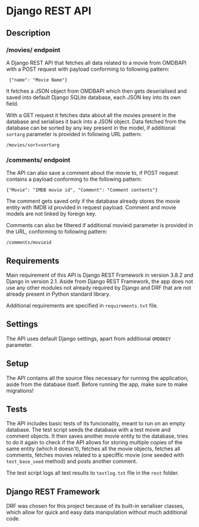 # Django REST API

## Description
### /movies/ endpoint
A Django REST API that fetches all data related to a movie from OMDBAPI with a POST request with payload conforming to following pattern:

     {"name": "Movie Name"}

It fetches a JSON object from OMDBAPI which then gets deserialised and saved into default Django SQLite database, each JSON key into its own field.

With a GET request it fetches data about all the movies present in the database and serialises it back into a JSON object.
Data fetched from the database can be sorted by any key present in the model, if additional `sortarg` parameter is provided in following URL pattern:

    /movies/sort=sortarg

### /comments/ endpoint

The API can also save a comment about the movie to, if POST request contains a payload conforming to the following pattern:

    {"Movie": "IMDB movie id", "Comment": "Comment contents"}
    
The comment gets saved only if the database already stores the movie entity with IMDB id provided in request payload. Comment and movie models are not linked by foreign key.

Comments can also be filtered if additional movieid parameter is provided in the URL, conforming to following pattern:

    /comments/movieid

## Requirements
Main requirement of this API is Django REST Framework in version 3.8.2 and Django in version 2.1. Aside from Django REST Framework, the app does not use any other modules not already required by Django and DRF that are not already present in Python standard library.

Additional requirements are specified in `requirements.txt` file.

## Settings

The API uses default Django settings, apart from additional `OMDBKEY` parameter.

## Setup

The API contains all the source files necessary for running the application, aside from the database itself. Before running the app, make sure to make migrations!

## Tests

The API includes basic tests of its funcionality, meant to run on an empty database. The test script seeds the database with a test movie and comment objects. It then saves another movie entity to the database, tries to do it again to check if the API allows for storing multiple copies of the same entity (which it doesn't),
fetches all the movie objects, fetches all comments, fetches movies related to a speciffic movie (one seeded with `test_base_seed` method) and posts another comment.

The test script logs all test results to `testlog.txt` file in the `rest` folder.


## Django REST Framework

DRF was chosen for this project because of its built-in serialiser classes, which allow for quick and easy data manipulation without much additional code.
